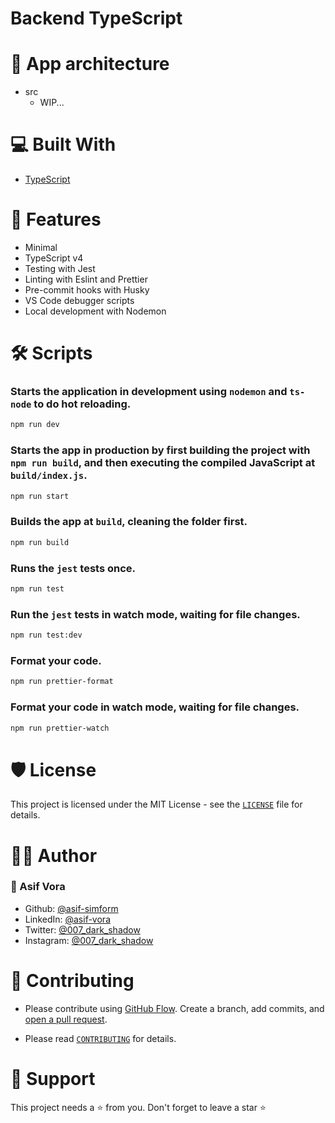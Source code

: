 # Backend TypeScript

# 📖 App architecture 
- src
    - WIP...


# 💻 Built With  
- [TypeScript](https://www.typescriptlang.org/)

# 🎉 Features

- Minimal
- TypeScript v4
- Testing with Jest
- Linting with Eslint and Prettier
- Pre-commit hooks with Husky
- VS Code debugger scripts
- Local development with Nodemon

# 🛠️ Scripts

### Starts the application in development using `nodemon` and `ts-node` to do hot reloading.
```bash
npm run dev
```

### Starts the app in production by first building the project with `npm run build`, and then executing the compiled JavaScript at `build/index.js`.
```bash
npm run start
```

### Builds the app at `build`, cleaning the folder first.
```bash
npm run build
```

### Runs the `jest` tests once.
```bash
npm run test
```

### Run the `jest` tests in watch mode, waiting for file changes.
```bash
npm run test:dev
```

### Format your code.
```bash
npm run prettier-format
```

### Format your code in watch mode, waiting for file changes.
```bash
npm run prettier-watch
```


# 🛡️ License

This project is licensed under the MIT License - see the [`LICENSE`](LICENSE) file for details.

# 👨‍💻 Author
### 👤 Asif Vora
- Github: [@asif-simform](https://github.com/asif-simform)
- LinkedIn: [@asif-vora](https://www.linkedin.com/in/asif-vora/)
- Twitter: [@007_dark_shadow](https://twitter.com/007_dark_shadow)
- Instagram: [@007_dark_shadow](https://www.instagram.com/007_dark_shadow/)

# 🍰 Contributing

- Please contribute using [GitHub Flow](https://guides.github.com/introduction/flow). Create a branch, add commits, and [open a pull request](https://github.com/asif-simform/MERN-Stack/compare).

- Please read [`CONTRIBUTING`](CONTRIBUTING.md) for details.

# 🙏 Support
This project needs a ⭐️  from you. Don't forget to leave a star ⭐️